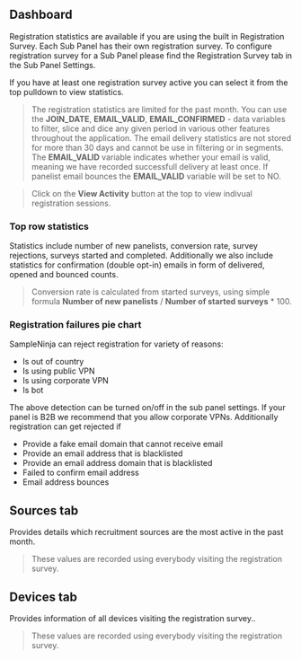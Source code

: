 ## Dashboard

Registration statistics are available if you are using the built in Registration Survey. Each Sub Panel has their own registration survey. To configure registration survey for a Sub Panel please find the Registration Survey tab in the Sub Panel Settings.

If you have at least one registration survey active you can select it from the top pulldown to view statistics.

> The registration statistics are limited for the past month. You can use the **JOIN_DATE**, **EMAIL_VALID**, **EMAIL_CONFIRMED** - data variables to filter, slice and dice any given period in various other features throughout the application. The email delivery statistics are not stored for more than 30 days and cannot be use in filtering or in segments. The **EMAIL_VALID** variable indicates whether your email is valid, meaning we have recorded successfull delivery at least once. If panelist email bounces the **EMAIL_VALID** variable will be set to NO.

> Click on the **View Activity** button at the top to view indivual registration sessions.

### Top row statistics
Statistics include number of new panelists, conversion rate, survey rejections, surveys started and completed. Additionally we also include statistics for confirmation (double opt-in) emails in form of delivered, opened and bounced counts. 

> Conversion rate is calculated from started surveys, using simple formula **Number of new panelists** / **Number of started surveys** * 100.

### Registration failures pie chart

SampleNinja can reject registration for variety of reasons:

- Is out of country
- Is using public VPN
- Is using corporate VPN
- Is bot

The above detection can be turned on/off in the sub panel settings. If your panel is B2B we recommend that you allow corporate VPNs. Additionally registration can get rejected if

- Provide a fake email domain that cannot receive email
- Provide an email address that is blacklisted
- Provide an email address domain that is blacklisted
- Failed to confirm email address
- Email address bounces

## Sources tab
Provides details which recruitment sources are the most active in the past month.
> These values are recorded using everybody visiting the registration survey.

## Devices tab
Provides information of all devices visiting the registration survey..

> These values are recorded using everybody visiting the registration survey.
